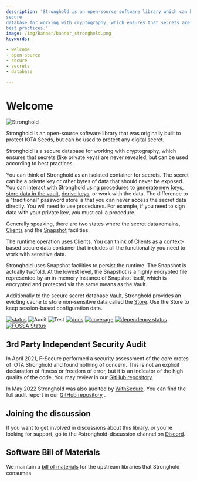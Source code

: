 ```yaml
---
description: 'Stronghold is an open-source software library which can be used to protect any digital secret. It is a
secure
database for working with cryptography, which ensures that secrets are never revealed - but can be used according to
best practices.'
image: /img/Banner/banner_stronghold.png
keywords:

- welcome
- open-source
- secure
- secrets
- database

---
```


# Welcome

![Stronghold](/img/Banner/banner_stronghold.png)

Stronghold is an open-source software library that was originally built to protect IOTA Seeds, but can be used to
protect any digital secret.

Stronghold is a secure database for working with cryptography, which ensures that secrets (like private keys) are never
revealed, but can be used according to best practices.

You can think of Stronghold as an isolated container for secrets. The secret can be a private key or other bytes of data that should never be exposed. You can interact with Stronghold using procedures to [generate new keys](how_tos/cli/generate_key_pair), [store data in the vault](how_tos/cli/store_read_write), [derive keys](how_tos/cli/derive_slip_10), or work with the data. The difference to a "traditional" password store is that you can never access the secret data directly. You will need to use procedures. For example, if you need to sign data with your private key, you must call a procedure.

Generally speaking, there are two states where the secret data remains, [Clients](reference/structure/client) and the [Snapshot](reference/structure/engine/snapshot) facilities.

The runtime operation uses Clients. You can think of Clients as a context-based secure data container that includes all the functionality you need to work with sensitive data. 

Stronghold uses Snapshot facilities to persist the runtime. The Snapshot is actually twofold. At the lowest level, the Snapshot is a highly encrypted file represented by an in-memory instance of Snapshot itself, which is encrypted and protected via the same means as the Vault.

Additionally to the secure secret database [Vault](reference/structure/engine/vault), Stronghold provides an evicting cache to store non-sensitive data called the [Store](reference/structure/engine/store). Use the Store to keep session-based configuration data. 

[![status](https://img.shields.io/badge/Status-Beta-green.svg)](https://github.com/iotaledger/stronghold.rs)
![Audit](https://github.com/iotaledger/stronghold.rs/workflows/Audit/badge.svg?branch=dev)
![Test](https://github.com/iotaledger/stronghold.rs/workflows/Test/badge.svg)
[![docs](https://img.shields.io/badge/Docs-Official-green.svg)](https://stronghold.docs.iota.org)
[![coverage](https://coveralls.io/repos/github/iotaledger/stronghold.rs/badge.svg?branch=dev)](https://coveralls.io/github/iotaledger/stronghold.rs?branch=dev)
[![dependency status](https://deps.rs/repo/github/iotaledger/stronghold.rs/status.svg)](https://deps.rs/repo/github/iotaledger/stronghold.rs)
[![FOSSA Status](https://app.fossa.com/api/projects/git%2Bgithub.com%2Fiotaledger%2Fstronghold.rs.svg?type=shield)](https://app.fossa.com/projects/git%2Bgithub.com%2Fiotaledger%2Fstronghold.rs?ref=badge_shield)

## 3rd Party Independent Security Audit

In April 2021, F-Secure performed a security assessment of the core crates of IOTA Stronghold and found nothing of
concern. This is not an explicit declaration of fitness or freedom of error, but it is an indicator of the high quality
of the code. You may review in our
[GitHub repository](https://github.com/iotaledger/stronghold.rs/blob/dev/documentation/docs/meta/Audit.pdf).

In May 2022 Stronghold was also audited by [WithSecure](https://www.withsecure.com/en/home). You can find the full
audit report in our
[GitHub repository](https://github.com/iotaledger/stronghold.rs/blob/dev/2022-05-04-IOTA-Stronghold-statement-of-work-performed-1.pdf)
.

## Joining the discussion

If you want to get involved in discussions about this library, or you're looking for support, go to the
#stronghold-discussion channel on [Discord](https://discord.iota.org).

## Software Bill of Materials

We maintain a [bill of materials](https://github.com/iotaledger/stronghold.rs/raw/dev/S-BOM.pdf) for the upstream
libraries that Stronghold consumes. 


